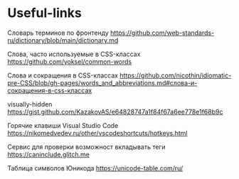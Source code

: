 # Useful-links
Словарь терминов по фронтенду
https://github.com/web-standards-ru/dictionary/blob/main/dictionary.md

Слова, часто используемые в CSS-классах
https://github.com/yoksel/common-words

Слова и сокращения в CSS-классах
https://github.com/nicothin/idiomatic-pre-CSS/blob/gh-pages/words_and_abbreviations.md#слова-и-сокращения-в-css-классах

visually-hidden
https://gist.github.com/KazakovAS/e64828747a1f84f67a6ee778e1f68b9c


Горячие клавиши Visual Studio Code
https://nikomedvedev.ru/other/vscodeshortcuts/hotkeys.html

Сервис для проверки возможност вкладывать теги
https://caninclude.glitch.me


Таблица символов Юникода
https://unicode-table.com/ru/
